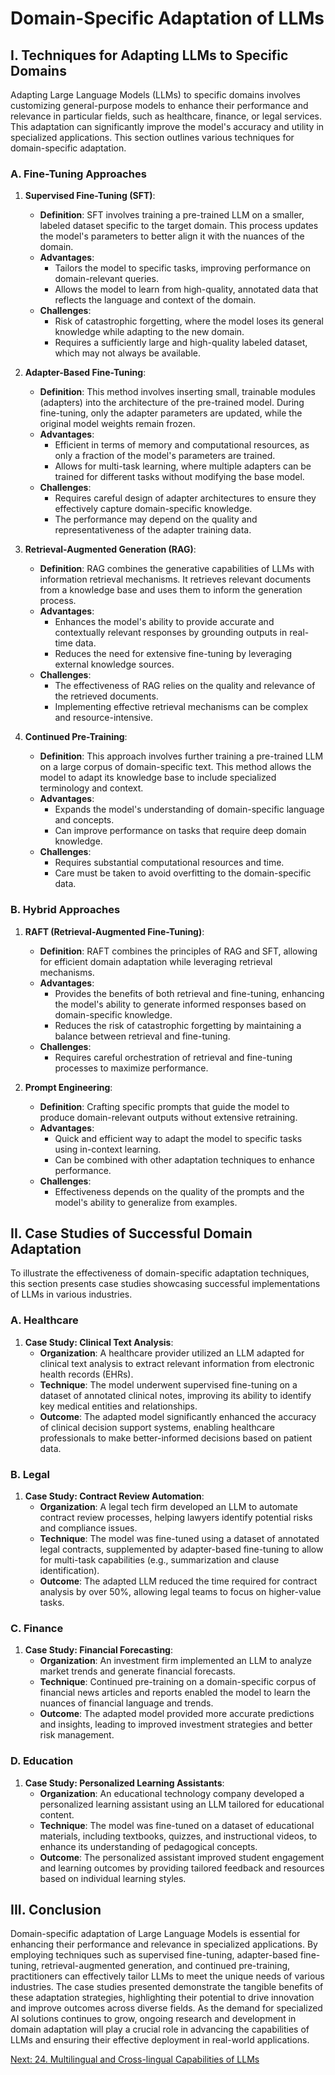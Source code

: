 # Domain-Specific Adaptation of LLMs

## I. Techniques for Adapting LLMs to Specific Domains

Adapting Large Language Models (LLMs) to specific domains involves customizing general-purpose models to enhance their performance and relevance in particular fields, such as healthcare, finance, or legal services. This adaptation can significantly improve the model's accuracy and utility in specialized applications. This section outlines various techniques for domain-specific adaptation.

### A. Fine-Tuning Approaches

1. **Supervised Fine-Tuning (SFT)**:
   - **Definition**: SFT involves training a pre-trained LLM on a smaller, labeled dataset specific to the target domain. This process updates the model's parameters to better align it with the nuances of the domain.
   - **Advantages**:
     - Tailors the model to specific tasks, improving performance on domain-relevant queries.
     - Allows the model to learn from high-quality, annotated data that reflects the language and context of the domain.
   - **Challenges**:
     - Risk of catastrophic forgetting, where the model loses its general knowledge while adapting to the new domain.
     - Requires a sufficiently large and high-quality labeled dataset, which may not always be available.

2. **Adapter-Based Fine-Tuning**:
   - **Definition**: This method involves inserting small, trainable modules (adapters) into the architecture of the pre-trained model. During fine-tuning, only the adapter parameters are updated, while the original model weights remain frozen.
   - **Advantages**:
     - Efficient in terms of memory and computational resources, as only a fraction of the model's parameters are trained.
     - Allows for multi-task learning, where multiple adapters can be trained for different tasks without modifying the base model.
   - **Challenges**:
     - Requires careful design of adapter architectures to ensure they effectively capture domain-specific knowledge.
     - The performance may depend on the quality and representativeness of the adapter training data.

3. **Retrieval-Augmented Generation (RAG)**:
   - **Definition**: RAG combines the generative capabilities of LLMs with information retrieval mechanisms. It retrieves relevant documents from a knowledge base and uses them to inform the generation process.
   - **Advantages**:
     - Enhances the model's ability to provide accurate and contextually relevant responses by grounding outputs in real-time data.
     - Reduces the need for extensive fine-tuning by leveraging external knowledge sources.
   - **Challenges**:
     - The effectiveness of RAG relies on the quality and relevance of the retrieved documents.
     - Implementing effective retrieval mechanisms can be complex and resource-intensive.

4. **Continued Pre-Training**:
   - **Definition**: This approach involves further training a pre-trained LLM on a large corpus of domain-specific text. This method allows the model to adapt its knowledge base to include specialized terminology and context.
   - **Advantages**:
     - Expands the model's understanding of domain-specific language and concepts.
     - Can improve performance on tasks that require deep domain knowledge.
   - **Challenges**:
     - Requires substantial computational resources and time.
     - Care must be taken to avoid overfitting to the domain-specific data.

### B. Hybrid Approaches

1. **RAFT (Retrieval-Augmented Fine-Tuning)**:
   - **Definition**: RAFT combines the principles of RAG and SFT, allowing for efficient domain adaptation while leveraging retrieval mechanisms.
   - **Advantages**:
     - Provides the benefits of both retrieval and fine-tuning, enhancing the model's ability to generate informed responses based on domain-specific knowledge.
     - Reduces the risk of catastrophic forgetting by maintaining a balance between retrieval and fine-tuning.
   - **Challenges**:
     - Requires careful orchestration of retrieval and fine-tuning processes to maximize performance.

2. **Prompt Engineering**:
   - **Definition**: Crafting specific prompts that guide the model to produce domain-relevant outputs without extensive retraining.
   - **Advantages**:
     - Quick and efficient way to adapt the model to specific tasks using in-context learning.
     - Can be combined with other adaptation techniques to enhance performance.
   - **Challenges**:
     - Effectiveness depends on the quality of the prompts and the model's ability to generalize from examples.

## II. Case Studies of Successful Domain Adaptation

To illustrate the effectiveness of domain-specific adaptation techniques, this section presents case studies showcasing successful implementations of LLMs in various industries.

### A. Healthcare

1. **Case Study: Clinical Text Analysis**:
   - **Organization**: A healthcare provider utilized an LLM adapted for clinical text analysis to extract relevant information from electronic health records (EHRs).
   - **Technique**: The model underwent supervised fine-tuning on a dataset of annotated clinical notes, improving its ability to identify key medical entities and relationships.
   - **Outcome**: The adapted model significantly enhanced the accuracy of clinical decision support systems, enabling healthcare professionals to make better-informed decisions based on patient data.

### B. Legal

1. **Case Study: Contract Review Automation**:
   - **Organization**: A legal tech firm developed an LLM to automate contract review processes, helping lawyers identify potential risks and compliance issues.
   - **Technique**: The model was fine-tuned using a dataset of annotated legal contracts, supplemented by adapter-based fine-tuning to allow for multi-task capabilities (e.g., summarization and clause identification).
   - **Outcome**: The adapted LLM reduced the time required for contract analysis by over 50%, allowing legal teams to focus on higher-value tasks.

### C. Finance

1. **Case Study: Financial Forecasting**:
   - **Organization**: An investment firm implemented an LLM to analyze market trends and generate financial forecasts.
   - **Technique**: Continued pre-training on a domain-specific corpus of financial news articles and reports enabled the model to learn the nuances of financial language and trends.
   - **Outcome**: The adapted model provided more accurate predictions and insights, leading to improved investment strategies and better risk management.

### D. Education

1. **Case Study: Personalized Learning Assistants**:
   - **Organization**: An educational technology company developed a personalized learning assistant using an LLM tailored for educational content.
   - **Technique**: The model was fine-tuned on a dataset of educational materials, including textbooks, quizzes, and instructional videos, to enhance its understanding of pedagogical concepts.
   - **Outcome**: The personalized assistant improved student engagement and learning outcomes by providing tailored feedback and resources based on individual learning styles.

## III. Conclusion

Domain-specific adaptation of Large Language Models is essential for enhancing their performance and relevance in specialized applications. By employing techniques such as supervised fine-tuning, adapter-based fine-tuning, retrieval-augmented generation, and continued pre-training, practitioners can effectively tailor LLMs to meet the unique needs of various industries. The case studies presented demonstrate the tangible benefits of these adaptation strategies, highlighting their potential to drive innovation and improve outcomes across diverse fields. As the demand for specialized AI solutions continues to grow, ongoing research and development in domain adaptation will play a crucial role in advancing the capabilities of LLMs and ensuring their effective deployment in real-world applications.

[Next: 24. Multilingual and Cross-lingual Capabilities of LLMs](./24_multilingual_and_cross_lingual_capabilities_of_llms.md)